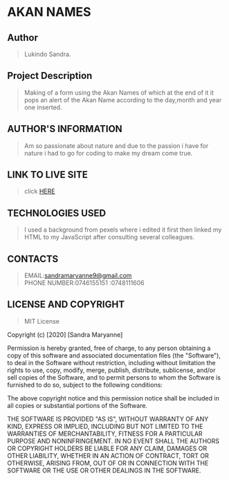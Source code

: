  # AKAN NAMES
 
 ## Author
 > Lukindo Sandra.
 
 ## Project Description
 > Making of a form using the Akan Names of which at the end of it it pops an alert of the Akan Name according to the day,month and year one inserted.
 
 ## AUTHOR'S INFORMATION
 > Am so passionate about nature and due to the passion i have for nature i had to go for coding to make my dream come true.
 
 ## LINK TO LIVE SITE
 > click [HERE]()
 
 ## TECHNOLOGIES USED
 > I used a background from pexels where i edited it first then linked my HTML to my JavaScript after consulting several colleagues.
 
 ## CONTACTS
 > EMAIL:sandramaryanne9@gmail.com<br>
 > PHONE NUMBER:0746155151
               :0748111606
               
 ## LICENSE AND COPYRIGHT
 > MIT License
 
 Copyright (c) [2020] [Sandra Maryanne]

Permission is hereby granted, free of charge, to any person obtaining a copy
of this software and associated documentation files (the "Software"), to deal
in the Software without restriction, including without limitation the rights
to use, copy, modify, merge, publish, distribute, sublicense, and/or sell
copies of the Software, and to permit persons to whom the Software is
furnished to do so, subject to the following conditions:

The above copyright notice and this permission notice shall be included in all
copies or substantial portions of the Software.

THE SOFTWARE IS PROVIDED "AS IS", WITHOUT WARRANTY OF ANY KIND, EXPRESS OR
IMPLIED, INCLUDING BUT NOT LIMITED TO THE WARRANTIES OF MERCHANTABILITY,
FITNESS FOR A PARTICULAR PURPOSE AND NONINFRINGEMENT. IN NO EVENT SHALL THE
AUTHORS OR COPYRIGHT HOLDERS BE LIABLE FOR ANY CLAIM, DAMAGES OR OTHER
LIABILITY, WHETHER IN AN ACTION OF CONTRACT, TORT OR OTHERWISE, ARISING FROM,
OUT OF OR IN CONNECTION WITH THE SOFTWARE OR THE USE OR OTHER DEALINGS IN THE
SOFTWARE.
 

